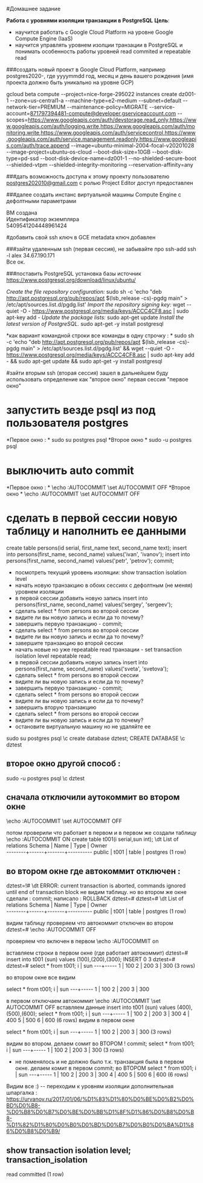 #Домашнее задание  

**Работа с уровнями изоляции транзакции в PostgreSQL**
**Цель**: 
- научится работать с Google Cloud Platform на уровне Google Compute Engine (IaaS)
- научится управлять уровнем изолции транзации в PostgreSQL и понимать особенность работы уровней read commited и repeatable read  

###создать новый проект в Google Cloud Platform, например postgres2020-<yyyymmdd>, где yyyymmdd год, месяц и день вашего рождения (имя проекта должно быть уникально на уровне GCP)  
	
gcloud beta compute --project=nice-forge-295022 instances create dz001-1 --zone=us-central1-a --machine-type=e2-medium --subnet=default --network-tier=PREMIUM --maintenance-policy=MIGRATE --service-account=871797394481-compute@developer.gserviceaccount.com --scopes=https://www.googleapis.com/auth/devstorage.read_only,https://www.googleapis.com/auth/logging.write,https://www.googleapis.com/auth/monitoring.write,https://www.googleapis.com/auth/servicecontrol,https://www.googleapis.com/auth/service.management.readonly,https://www.googleapis.com/auth/trace.append --image=ubuntu-minimal-2004-focal-v20201028 --image-project=ubuntu-os-cloud --boot-disk-size=10GB --boot-disk-type=pd-ssd --boot-disk-device-name=dz001-1 --no-shielded-secure-boot --shielded-vtpm --shielded-integrity-monitoring --reservation-affinity=any
	
###дать возможность доступа к этому проекту пользователю postgres202010@gmail.com с ролью Project Editor
доступ предоставлен  

###далее создать инстанс виртуальной машины Compute Engine с дефолтными параметрами  

ВМ создана  
Идентификатор экземпляра  
5409541204448961424  

#добавить свой ssh ключ в GCE metadata
ключ добавлен 

###зайти удаленным ssh (первая сессия), не забывайте про ssh-add
ssh -l alex 34.67.190.171  
Все ок.  

###поставить PostgreSQL
установка базы 
источник 
https://www.postgresql.org/download/linux/ubuntu/

*Create the file repository configuration:*
sudo sh -c 'echo "deb http://apt.postgresql.org/pub/repos/apt $(lsb_release -cs)-pgdg main" > /etc/apt/sources.list.d/pgdg.list'
 *Import the repository signing key:*
wget --quiet -O - https://www.postgresql.org/media/keys/ACCC4CF8.asc | sudo apt-key add -
*Update the package lists:*
sudo apt-get update
*Install the latest version of PostgreSQL.*
sudo apt-get -y install postgresql

*как вариант командной строки все команды в одну строчку : *
sudo sh -c 'echo "deb http://apt.postgresql.org/pub/repos/apt $(lsb_release -cs)-pgdg main" > /etc/apt/sources.list.d/pgdg.list' && wget --quiet -O - https://www.postgresql.org/media/keys/ACCC4CF8.asc | sudo apt-key add - && sudo apt-get update && sudo apt-get -y install postgresql


#зайти вторым ssh (вторая сессия)
зашел
в дальнейшем буду использовать определение как "второе окно"
первая сессия "первое окно"

# запустить везде psql из под пользователя postgres
*Первое окно : * 
sudo su postgres
 psql 
*Второе окно *
 sudo  -u postgres psql
 
# выключить auto commit
*Первое окно : * 
\echo :AUTOCOMMIT
\set AUTOCOMMIT OFF
*Второе окно *
\echo :AUTOCOMMIT
\set AUTOCOMMIT OFF
 

# сделать в первой сессии новую таблицу и наполнить ее данными
create table persons(id serial, first_name text, second_name text);
insert into persons(first_name, second_name) values('ivan', 'ivanov');
insert into persons(first_name, second_name) values('petr', 'petrov');
commit;

- посмотреть текущий уровень изоляции: show transaction isolation level
- начать новую транзакцию в обоих сессиях с дефолтным (не меняя) уровнем изоляции
- в первой сессии добавить новую запись
insert into persons(first_name, second_name) values('sergey', 'sergeev');
- сделать select * from persons во второй сессии
- видите ли вы новую запись и если да то почему?
- завершить первую транзакцию - commit;
- сделать select * from persons во второй сессии
- видите ли вы новую запись и если да то почему?
- завершите транзакцию во второй сессии
- начать новые но уже repeatable read транзации - set transaction isolation level repeatable read;
- в первой сессии добавить новую запись
insert into persons(first_name, second_name) values('sveta', 'svetova');
- сделать select * from persons во второй сессии
- видите ли вы новую запись и если да то почему?
- завершить первую транзакцию - commit;
- сделать select * from persons во второй сессии
- видите ли вы новую запись и если да то почему?
- завершить вторую транзакцию
- сделать select * from persons во второй сессии
- видите ли вы новую запись и если да то почему?
- остановите виртуальную машину но не удаляйте ее



 sudo su postgres
 psql 
 \c
 create database dztest;
CREATE DATABASE
 \c dztest 
 
  ## второе окно другой способ : 
 sudo  -u postgres psql
\c dztest 
## сначала отключили аутокоммит во втором окне 
\echo :AUTOCOMMIT
\set AUTOCOMMIT OFF

потом проверили что работает в первом и в первом же создали таблицу 
 \echo :AUTOCOMMIT
 ON
  create table t001(i serial,sun int);
  \dt
        List of relations
 Schema | Name | Type  |  Owner   
--------+------+-------+----------
 public | t001 | table | postgres
(1 row)

## во втором окне где автокоммит отключен : 
 
dztest=!# \dt
ERROR:  current transaction is aborted, commands ignored until end of transaction block
не видим таблицу. 
но во втором же окне сделали : 
commit;
написало : ROLLBACK
dztest=# 
dztest=# \dt
        List of relations
 Schema | Name | Type  |  Owner   
--------+------+-------+----------
 public | t001 | table | postgres
(1 row)

видим таблицу 
проверяем что автокоммит отключен во втором 
dztest=# \echo :AUTOCOMMIT
OFF

проверяем что включен в первом 
 \echo :AUTOCOMMIT
on

вставляем строки в первом окне (где работает автокоммит)
dztest=# insert into t001 (sun) values (100),(200),(300);
INSERT 0 3
dztest=# 
dztest=# select * from t001;
 i | sun 
---+-----
 1 | 100
 2 | 200
 3 | 300
(3 rows)

во втором окне все видим 

select * from t001;
 i | sun 
---+-----
 1 | 100
 2 | 200
 3 | 300

в первом отключаем автокоммит 
\echo :AUTOCOMMIT
\set AUTOCOMMIT OFF 
вставляем данные 
 insert into t001 (sun) values (400),(500),(600);
 select * from t001;
 i | sun 
---+-----
 1 | 100
 2 | 200
 3 | 300
 4 | 400
 5 | 500
 6 | 600
(6 rows)
видим в первом окне 

select * from t001;
 i | sun 
---+-----
 1 | 100
 2 | 200
 3 | 300
(3 rows)

видим во втором. делаем сомит во ВТОРОМ ! 
commit;
select * from t001;
 i | sun 
---+-----
 1 | 100
 2 | 200
 3 | 300
(3 rows)
- не поменялось 
и не должно было т.к. транзакция была в первом окне. 
делаем комит в первом 
commit; 
во ВТОРОМ 
select * from t001;
 i | sun 
---+-----
 1 | 100
 2 | 200
 3 | 300
 4 | 400
 5 | 500
 6 | 600
(6 rows)

Видим все :) 
-- переходим к уровням изоляции 
дополнительная шпаргалка : 
https://urvanov.ru/2017/01/06/%D1%83%D1%80%D0%BE%D0%B2%D0%BD%D0%B8-%D0%B8%D0%B7%D0%BE%D0%BB%D1%8F%D1%86%D0%B8%D0%B8-%D1%82%D1%80%D0%B0%D0%BD%D0%B7%D0%B0%D0%BA%D1%86%D0%B8%D0%B9/
 
  show transaction isolation level; 
 transaction_isolation 
-----------------------
 read committed
(1 row)

 